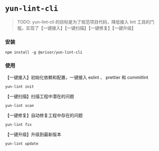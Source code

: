 # `yun-lint-cli`

> TODO: yun-lint-cli 的目标是为了规范项目代码，降低接入 lint 工具的门槛，实现了【一键接入】【一键扫描】【一键修复】【一键升级】

### 安装

```
npm install -g @arisor/yun-lint-cli
```

### 使用

【一键接入】初始化依赖和配置，一键接入 eslint 、 prettier 和 commitlint

```
yun-lint init
```

【一键扫描】扫描工程中潜在的问题

```
yun-lint scan
```

【一键修复】自动修复工程中存在的问题

```
yun-lint fix
```

【一键升级】升级到最新版本

```
yun-lint update
```
